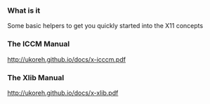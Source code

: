 
### What is it
Some basic helpers to get you quickly started into the X11 concepts

### The ICCM Manual
http://ukoreh.github.io/docs/x-icccm.pdf

### The Xlib Manual
http://ukoreh.github.io/docs/x-xlib.pdf
